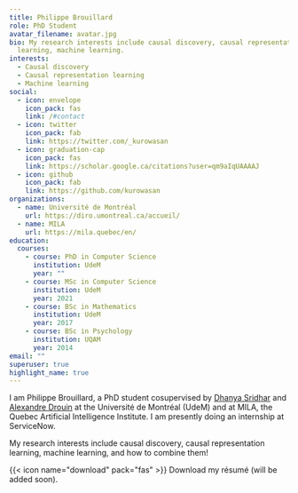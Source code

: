 ```yaml
---
title: Philippe Brouillard
role: PhD Student
avatar_filename: avatar.jpg
bio: My research interests include causal discovery, causal representation
  learning, machine learning.
interests:
  - Causal discovery
  - Causal representation learning
  - Machine learning
social:
  - icon: envelope
    icon_pack: fas
    link: /#contact
  - icon: twitter
    icon_pack: fab
    link: https://twitter.com/_kurowasan
  - icon: graduation-cap
    icon_pack: fas
    link: https://scholar.google.ca/citations?user=qm9aIqUAAAAJ
  - icon: github
    icon_pack: fab
    link: https://github.com/kurowasan
organizations:
  - name: Université de Montréal
    url: https://diro.umontreal.ca/accueil/
  - name: MILA
    url: https://mila.quebec/en/
education:
  courses:
    - course: PhD in Computer Science
      institution: UdeM
      year: ""
    - course: MSc in Computer Science
      institution: UdeM
      year: 2021
    - course: BSc in Mathematics
      institution: UdeM
      year: 2017
    - course: BSc in Psychology
      institution: UQAM
      year: 2014
email: ""
superuser: true
highlight_name: true
---
```

I am Philippe Brouillard, a PhD student cosupervised by [Dhanya Sridhar](https://www.dsridhar.com/) and [Alexandre Drouin](https://www.alexdrouin.com/) at the Université de Montréal (UdeM) and at MILA, the Quebec Artificial Intelligence Institute. I am presently doing an internship at ServiceNow.

My research interests include causal discovery, causal representation learning, machine learning, and how to combine them! 

{{< icon name="download" pack="fas" >}} Download my résumé (will be added soon).